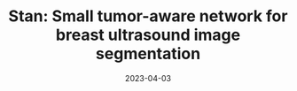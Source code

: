 ---
title: "Stan: Small tumor-aware network for breast ultrasound image segmentation"
collection: publications
permalink: /publication/2020-04-03-stan
date: 2023-04-03
venue: 'International Symposium on Biomedical Imaging (ISBI)'
paperurl: "/files/paper/stan.pdf"
link: 'https://www.ncbi.nlm.nih.gov/pmc/articles/PMC7733528/'
code: 'https://ieeexplore.ieee.org/abstract/document/9098691'
citation: 'B. Shareef, M. Xian and A. Vakanski, &quot;Stan: Small Tumor-Aware Network for Breast Ultrasound Image Segmentation. &quot; <i>2020 IEEE 17th International Symposium on Biomedical Imaging (ISBI)</i>, Iowa City, IA, USA, 2020, pp. 1-5, doi: 10.1109/ISBI45749.2020.9098691'
---